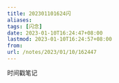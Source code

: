 ```yaml
---
title: 202301101624闪
aliases: 
tags: [闪念]
date: 2023-01-10T16:24:47+08:00
lastmod: 2023-01-10T16:24:57+08:00
from: 
url: /notes/2023/01/10/162447
---
```

时间戳笔记